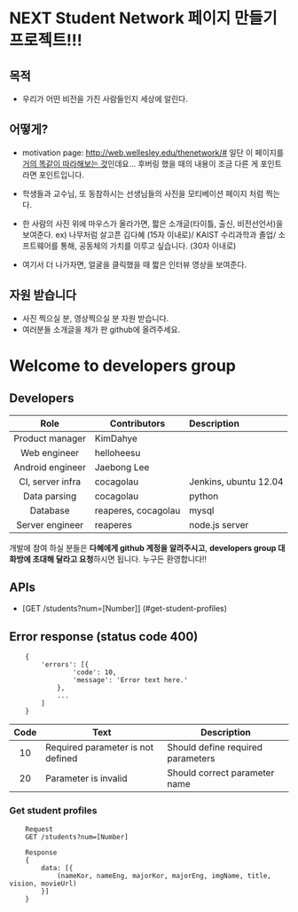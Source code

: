 # NEXT Student Network 페이지 만들기 프로젝트!!!

## 목적
* 우리가 어떤 비전을 가진 사람들인지 세상에 알린다.

## 어떻게?
* motivation page: http://web.wellesley.edu/thenetwork/#
일단 이 페이지를 [거의 똑같이 따라해보는 것](http://125.209.198.141/)인데요... 후버링 했을 때의 내용이 조금 다른 게 포인트라면 포인트입니다.

* 학생들과 교수님, 또 동참하시는 선생님들의 사진을 모티베이션 페이지 처럼 찍는다.

* 한 사람의 사진 위에 마우스가 올라가면, 짧은 소개글(타이틀, 출신, 비전선언서)을 보여준다.
ex) 나무처럼 살고픈 김다혜 (15자 이내로)/ 
	KAIST 수리과학과 졸업/
	소프트웨어를 통해, 공동체의 가치를 이루고 싶습니다. (30자 이내로)

* 여기서 더 나가자면, 얼굴을 클릭했을 때 짧은 인터뷰 영상을 보여준다.  

## 자원 받습니다
* 사진 찍으실 분, 영상찍으실 분 자원 받습니다.
* 여러분들 소개글을 제가 판 github에 올려주세요.

# Welcome to developers group
## Developers
| Role             | Contributors           | Description           |
|:----------------:| ---------------------- |:--------------------- |
| Product manager  | KimDahye               |                       |
| Web engineer     | helloheesu             |                       |
| Android engineer | Jaebong Lee            |                       |
| CI, server infra | cocagolau              | Jenkins, ubuntu 12.04 |
| Data parsing     | cocagolau              | python                |
| Database         | reaperes, cocagolau    | mysql                 |
| Server engineer  | reaperes               | node.js server        |

개발에 참여 하실 분들은 **다혜에게 github 계정을 알려주시고**, **developers group 대화방에
초대해 달라고 요청**하시면 됩니다. 누구든 환영합니다!!

## APIs
* [GET /students?num=[Number]] (#get-student-profiles)

## Error response (status code 400)
		{
			'errors': [{
					'code': 10,
					'message': 'Error text here.'
				},
				...
			]
		}

| Code | Text                                | Description                                                           |
|:----:| ----------------------------------- | --------------------------------------------------------------------- |
| 10   | Required parameter is not defined   | Should define required parameters                                     |
| 20   | Parameter is invalid                | Should correct parameter name                                         |

### Get student profiles

		Request
		GET /students?num=[Number]

		Response
		{
			data: [{
				(nameKor, nameEng, majorKor, majorEng, imgName, title, vision, movieUrl)
			}]
		}